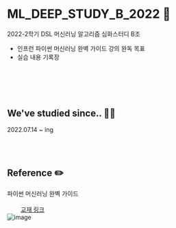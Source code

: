 # ML_DEEP_STUDY_B_2022 :dart:
2022-2학기 DSL 머신러닝 알고리즘 심화스터디 B조

* 인프런 파이썬 머신러닝 완벽 가이드 강의 완독 목표
* 실습 내용 기록장

<br><br>
---

## We've studied since.. 👩‍💻
2022.07.14 ~ ing

<br><br>

## Reference ✏️

파이썬 머신러닝 완벽 가이드  <br><br>
&nbsp;&nbsp;&nbsp;&nbsp;&nbsp;&nbsp;&nbsp;&nbsp;[교재 링크](http://www.yes24.com/Product/Goods/69752484)<br>
![image](http://image.yes24.com/goods/69752484/800x0)
